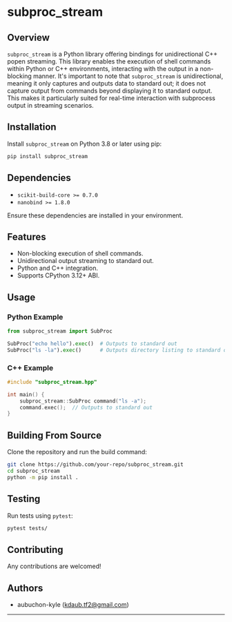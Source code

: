 # subproc_stream

## Overview
`subproc_stream` is a Python library offering bindings for unidirectional C++ popen streaming. This library enables the execution of shell commands within Python or C++ environments, interacting with the output in a non-blocking manner. It's important to note that `subproc_stream` is unidirectional, meaning it only captures and outputs data to standard out; it does not capture output from commands beyond displaying it to standard output. This makes it particularly suited for real-time interaction with subprocess output in streaming scenarios.

## Installation
Install `subproc_stream` on Python 3.8 or later using pip:

```bash
pip install subproc_stream
```

## Dependencies
- `scikit-build-core >= 0.7.0`
- `nanobind >= 1.8.0`

Ensure these dependencies are installed in your environment.

## Features
- Non-blocking execution of shell commands.
- Unidirectional output streaming to standard out.
- Python and C++ integration.
- Supports CPython 3.12+ ABI.

## Usage

### Python Example
```python
from subproc_stream import SubProc

SubProc("echo hello").exec()  # Outputs to standard out
SubProc("ls -la").exec()      # Outputs directory listing to standard out
```

### C++ Example
```cpp
#include "subproc_stream.hpp"

int main() {
    subproc_stream::SubProc command("ls -a");
    command.exec();  // Outputs to standard out
}
```

## Building From Source
Clone the repository and run the build command:

```bash
git clone https://github.com/your-repo/subproc_stream.git
cd subproc_stream
python -m pip install .
```

## Testing
Run tests using `pytest`:

```bash
pytest tests/
```

## Contributing
Any contributions are welcomed!


## Authors
- aubuchon-kyle ([kdaub.tf2@gmail.com](mailto:kdaub.tf2@gmail.com))

---
